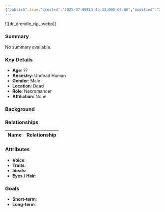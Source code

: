 ```yaml
---
{"publish":true,"created":"2025-07-09T13:45:13.000-04:00","modified":"2025-07-09T13:56:02.417-04:00","published":"2025-07-09T13:56:02.417-04:00","cssclasses":"","Age":"??","Ancestry":"Undead Human","Gender":"Male","Location":["Dead"],"Role":["Necromancer"],"Affiliation":["None"]}
---
```



![[dr_drendle_rip_.webp]]
### Summary
No summary available.

### Key Details
- **Age**: ??
- **Ancestry**: Undead Human
- **Gender**: Male
- **Location**: Dead
- **Role**: Necromancer
- **Affiliation:** None

### Background


### Relationships

| Name  | Relationship |
| ----- | ------------ |

### Attributes
- **Voice**:
- **Traits**:  
- **Ideals:**
- **Eyes / Hair**:  

### Goals
- **Short-term**:  
- **Long-term**:  
